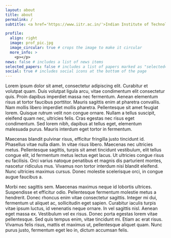 ```yaml
---
layout: about
title: about
permalink: /
subtitle: <a href='https://www.iitr.ac.in/'>Indian Institute of Technology - Roorkee</a>

profile:
  align: right
  image: prof_pic.jpg
  image_circular: true # crops the image to make it circular
  more_info: >
    <p></p>
news: false # includes a list of news items
selected_papers: false # includes a list of papers marked as "selected={true}"
social: true # includes social icons at the bottom of the page
---
```


Lorem ipsum dolor sit amet, consectetur adipiscing elit. Curabitur et volutpat quam. Duis volutpat ligula arcu, vitae condimentum elit consectetur quis. Proin dapibus imperdiet massa nec fermentum. Aenean elementum risus at tortor faucibus porttitor. Mauris sagittis enim at pharetra convallis. Nam mollis libero imperdiet mollis pharetra. Pellentesque sit amet feugiat lorem. Quisque rutrum velit non congue ornare. Nullam a tellus suscipit, eleifend quam nec, ultricies felis. Cras egestas nec risus eget condimentum. Sed lorem nibh, dapibus at tellus eget, elementum malesuada purus. Mauris interdum eget tortor in fermentum.

Maecenas blandit pulvinar risus, efficitur fringilla justo tincidunt id. Phasellus vitae nulla diam. In vitae risus libero. Maecenas nec ultricies metus. Pellentesque sagittis, turpis sit amet tincidunt vestibulum, elit tellus congue elit, id fermentum metus lectus eget lacus. Ut ultricies congue risus eu facilisis. Orci varius natoque penatibus et magnis dis parturient montes, nascetur ridiculus mus. Vivamus non tortor interdum nisi blandit eleifend. Nunc ultricies maximus cursus. Donec molestie scelerisque orci, in congue augue faucibus a.

Morbi nec sagittis sem. Maecenas maximus neque id lobortis ultrices. Suspendisse et efficitur odio. Pellentesque fermentum molestie metus a hendrerit. Donec rhoncus enim vitae consectetur sagittis. Integer mi dui, fermentum ut aliquet ac, sollicitudin eget sapien. Curabitur iaculis turpis vitae ipsum luctus, id venenatis neque ornare. In vel sagittis nisl. Aenean eget massa ex. Vestibulum vel ex risus. Donec porta egestas lorem vitae pellentesque. Sed quis tempus enim, vitae tincidunt mi. Etiam ac erat risus. Vivamus felis risus, mattis et maximus ut, pellentesque aliquet quam. Nunc purus justo, fermentum eget leo in, dictum accumsan felis.